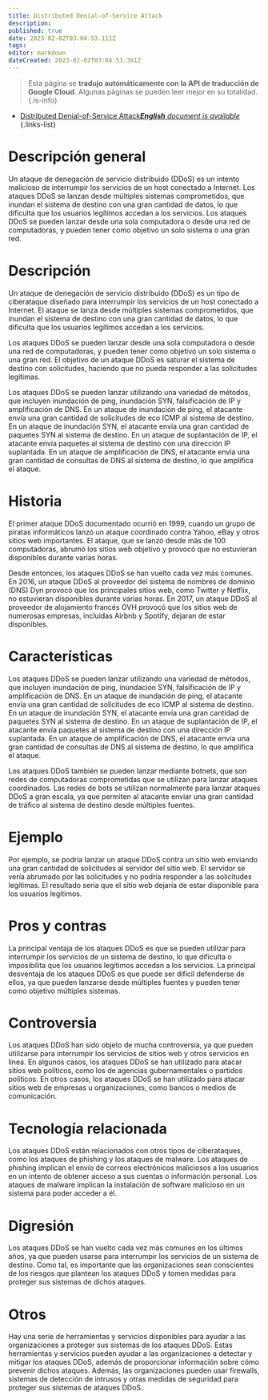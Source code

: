 ```yaml
---
title: Distributed Denial-of-Service Attack
description: 
published: true
date: 2023-02-02T03:04:53.111Z
tags: 
editor: markdown
dateCreated: 2023-02-02T03:04:51.381Z
---
```


> Esta página se **tradujo automáticamente con la API de traducción de Google Cloud**.
Algunas páginas se pueden leer mejor en su totalidad.{.is-info}



- [Distributed Denial-of-Service Attack***English** document is available*](/en/Knowledge-base/Dictionary/distributed-denial-of-service-attack)
{.links-list}



# Descripción general
Un ataque de denegación de servicio distribuido (DDoS) es un intento malicioso de interrumpir los servicios de un host conectado a Internet. Los ataques DDoS se lanzan desde múltiples sistemas comprometidos, que inundan el sistema de destino con una gran cantidad de datos, lo que dificulta que los usuarios legítimos accedan a los servicios. Los ataques DDoS se pueden lanzar desde una sola computadora o desde una red de computadoras, y pueden tener como objetivo un solo sistema o una gran red.

# Descripción
Un ataque de denegación de servicio distribuido (DDoS) es un tipo de ciberataque diseñado para interrumpir los servicios de un host conectado a Internet. El ataque se lanza desde múltiples sistemas comprometidos, que inundan el sistema de destino con una gran cantidad de datos, lo que dificulta que los usuarios legítimos accedan a los servicios.

Los ataques DDoS se pueden lanzar desde una sola computadora o desde una red de computadoras, y pueden tener como objetivo un solo sistema o una gran red. El objetivo de un ataque DDoS es saturar el sistema de destino con solicitudes, haciendo que no pueda responder a las solicitudes legítimas.

Los ataques DDoS se pueden lanzar utilizando una variedad de métodos, que incluyen inundación de ping, inundación SYN, falsificación de IP y amplificación de DNS. En un ataque de inundación de ping, el atacante envía una gran cantidad de solicitudes de eco ICMP al sistema de destino. En un ataque de inundación SYN, el atacante envía una gran cantidad de paquetes SYN al sistema de destino. En un ataque de suplantación de IP, el atacante envía paquetes al sistema de destino con una dirección IP suplantada. En un ataque de amplificación de DNS, el atacante envía una gran cantidad de consultas de DNS al sistema de destino, lo que amplifica el ataque.

# Historia
El primer ataque DDoS documentado ocurrió en 1999, cuando un grupo de piratas informáticos lanzó un ataque coordinado contra Yahoo, eBay y otros sitios web importantes. El ataque, que se lanzó desde más de 100 computadoras, abrumó los sitios web objetivo y provocó que no estuvieran disponibles durante varias horas.

Desde entonces, los ataques DDoS se han vuelto cada vez más comunes. En 2016, un ataque DDoS al proveedor del sistema de nombres de dominio (DNS) Dyn provocó que los principales sitios web, como Twitter y Netflix, no estuvieran disponibles durante varias horas. En 2017, un ataque DDoS al proveedor de alojamiento francés OVH provocó que los sitios web de numerosas empresas, incluidas Airbnb y Spotify, dejaran de estar disponibles.

# Características
Los ataques DDoS se pueden lanzar utilizando una variedad de métodos, que incluyen inundación de ping, inundación SYN, falsificación de IP y amplificación de DNS. En un ataque de inundación de ping, el atacante envía una gran cantidad de solicitudes de eco ICMP al sistema de destino. En un ataque de inundación SYN, el atacante envía una gran cantidad de paquetes SYN al sistema de destino. En un ataque de suplantación de IP, el atacante envía paquetes al sistema de destino con una dirección IP suplantada. En un ataque de amplificación de DNS, el atacante envía una gran cantidad de consultas de DNS al sistema de destino, lo que amplifica el ataque.

Los ataques DDoS también se pueden lanzar mediante botnets, que son redes de computadoras comprometidas que se utilizan para lanzar ataques coordinados. Las redes de bots se utilizan normalmente para lanzar ataques DDoS a gran escala, ya que permiten al atacante enviar una gran cantidad de tráfico al sistema de destino desde múltiples fuentes.

# Ejemplo
Por ejemplo, se podría lanzar un ataque DDoS contra un sitio web enviando una gran cantidad de solicitudes al servidor del sitio web. El servidor se vería abrumado por las solicitudes y no podría responder a las solicitudes legítimas. El resultado sería que el sitio web dejaría de estar disponible para los usuarios legítimos.

# Pros y contras
La principal ventaja de los ataques DDoS es que se pueden utilizar para interrumpir los servicios de un sistema de destino, lo que dificulta o imposibilita que los usuarios legítimos accedan a los servicios. La principal desventaja de los ataques DDoS es que puede ser difícil defenderse de ellos, ya que pueden lanzarse desde múltiples fuentes y pueden tener como objetivo múltiples sistemas.

# Controversia
Los ataques DDoS han sido objeto de mucha controversia, ya que pueden utilizarse para interrumpir los servicios de sitios web y otros servicios en línea. En algunos casos, los ataques DDoS se han utilizado para atacar sitios web políticos, como los de agencias gubernamentales o partidos políticos. En otros casos, los ataques DDoS se han utilizado para atacar sitios web de empresas u organizaciones, como bancos o medios de comunicación.

# Tecnología relacionada
Los ataques DDoS están relacionados con otros tipos de ciberataques, como los ataques de phishing y los ataques de malware. Los ataques de phishing implican el envío de correos electrónicos maliciosos a los usuarios en un intento de obtener acceso a sus cuentas o información personal. Los ataques de malware implican la instalación de software malicioso en un sistema para poder acceder a él.

# Digresión
Los ataques DDoS se han vuelto cada vez más comunes en los últimos años, ya que pueden usarse para interrumpir los servicios de un sistema de destino. Como tal, es importante que las organizaciones sean conscientes de los riesgos que plantean los ataques DDoS y tomen medidas para proteger sus sistemas de dichos ataques.

# Otros
Hay una serie de herramientas y servicios disponibles para ayudar a las organizaciones a proteger sus sistemas de los ataques DDoS. Estas herramientas y servicios pueden ayudar a las organizaciones a detectar y mitigar los ataques DDoS, además de proporcionar información sobre cómo prevenir dichos ataques. Además, las organizaciones pueden usar firewalls, sistemas de detección de intrusos y otras medidas de seguridad para proteger sus sistemas de ataques DDoS.